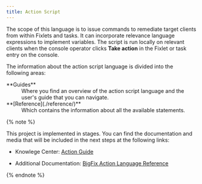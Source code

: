 ```yaml
---
title: Action Script
---
```


The scope of this language is to issue commands to remediate target clients from
within Fixlets and tasks. It can incorporate relevance language expressions to
implement variables. The script is run locally on relevant clients when the
console operator clicks **Take action** in the Fixlet or task entry on the
console.

The information about the action script language is divided into the following areas:

<dl>
  <dt>**Guides**</dt>
  <dd>Where you find an overview of the action script language and the user's guide that you can navigate.</dd>
  <dt>**[Reference](./reference/)**</dt>
  <dd>Which contains the information about all the available statements.</dd>
</dl>

{% note %}

This project is implemented in stages. You can find the documentation and media
that will be included in the next steps at the following links:

* Knowlege Center: [Action Guide](http://www-01.ibm.com/support/knowledgecenter/SS6MER_9.2.0/com.ibm.tivoli.tem.doc_9.2/Platform/Action/c_action_language.html)

* Additional Documentation: [BigFix Action Language Reference](http://support.bigfix.com/fixlet/documents/WinActions_20081110.pdf)

{% endnote %}
